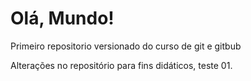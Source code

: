 # Olá, Mundo!
 Primeiro repositorio versionado do curso de git e gitbub

Alterações no repositório para fins didáticos, teste 01.